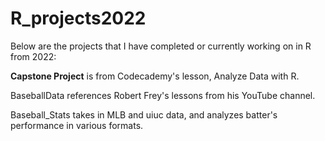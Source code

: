 # R_projects2022

Below are the projects that I have completed or currently working on in R from 2022:

**Capstone Project** is from Codecademy's lesson, Analyze Data with R.

BaseballData references Robert Frey's lessons from his YouTube channel.

Baseball_Stats takes in MLB and uiuc data, and analyzes batter's performance in various formats.

